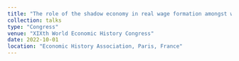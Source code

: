 ```yaml
---
title: "The role of the shadow economy in real wage formation amongst workers of the Spanish textile industry, 1955-1973"
collection: talks
type: "Congress"
venue: "XIXth World Economic History Congress"
date: 2022-10-01
location: "Economic History Association, Paris, France"
---
```

